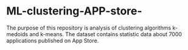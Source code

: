 # ML-clustering-APP-store-
The purpose of this repository is analysis of clustering algorithms k-medoids and k-means. The dataset contains statistic data about 7000 applications published on App Store.

